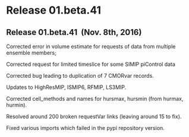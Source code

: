 <h1 class="title">Release 01.beta.41</h1>

<div id="cog_post_body">
    <div id="cog_post_body">
        <h2>
	Release 01.beta.41&nbsp; (Nov. 8th, 2016)</h2>
<p>
	Corrected error in volume estimate for requests of data from multiple ensemble members;</p>
<p>
	Corrected request for limited timeslice for some SIMIP piControl data</p>
<p>
	Corrected bug leading to duplication of 7 CMORvar records.</p>
<p>
	Updates to HighResMIP, ISMIP6, RFMIP, LS3MIP.</p>
<p>
	Corrected cell_methods and names for hursmax, hursmin (from hurmax, hurmin).</p>
<p>
	Resolved around 200 broken requestVar links (leaving around 15 to fix).</p>
<p>
	Fixed various imports which failed in the pypi repository version.</p>
</div> <!--// end div id=cog_post_body //-->
